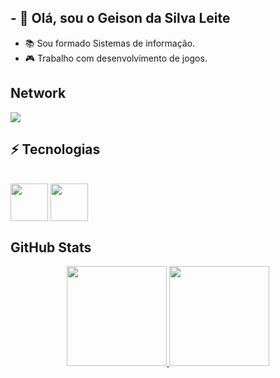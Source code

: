 ## - 👋 Olá, sou o Geison da Silva Leite
- 📚 Sou formado Sistemas de informação.
- 🎮 Trabalho com desenvolvimento de jogos.

 
 ## Network
 
<div> 
  <a href="https://www.linkedin.com/in/geisonleite/" target="_blank"><img src="https://img.shields.io/badge/-LinkedIn-%230077B5?style=for-the-badge&logo=linkedin&logoColor=white" target="_blank"></a> 
 
</div>

## ⚡ Tecnologias
<div style="display: inline_block"><br>
  <img align="center" height="60" width="60" src="https://img.icons8.com/?size=512&id=39848&format=png">
  <img align="center" height="60" width="60" src="https://img.icons8.com/?size=512&id=40669&format=png">

</div>

## GitHub Stats

<div align="center">
  <a href="https://github.com/geisonsile">
  <img height="160rem" src="https://github-readme-stats.vercel.app/api?username=geisonsile&show_icons=true&theme=tokyonight&include_all_commits=true&count_private=true"/>
  <img height="160rem" src="https://github-readme-stats.vercel.app/api/top-langs/?username=geisonsile&layout=compact&langs_count=7&theme=tokyonight"/>
</div>
